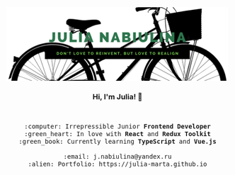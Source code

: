 <img src="https://raw.githubusercontent.com/julia-marta/julia-marta/main/banner.png"/>
<h3 align="center">Hi, I'm Julia! 👋</h3> <br>

<p align="center">
  <samp>
    :computer: Irrepressible Junior <b>Frontend Developer</b> <br>
    :green_heart: In love with <b>React</b> and <b>Redux Toolkit</b> <br>
    :green_book: Currently learning <b>TypeScript</b> and <b>Vue.js</b> <br><br>
    :email:	j.nabiulina@yandex.ru <br>
    :alien: Portfolio: https://julia-marta.github.io <br>
  </samp>
</p>
